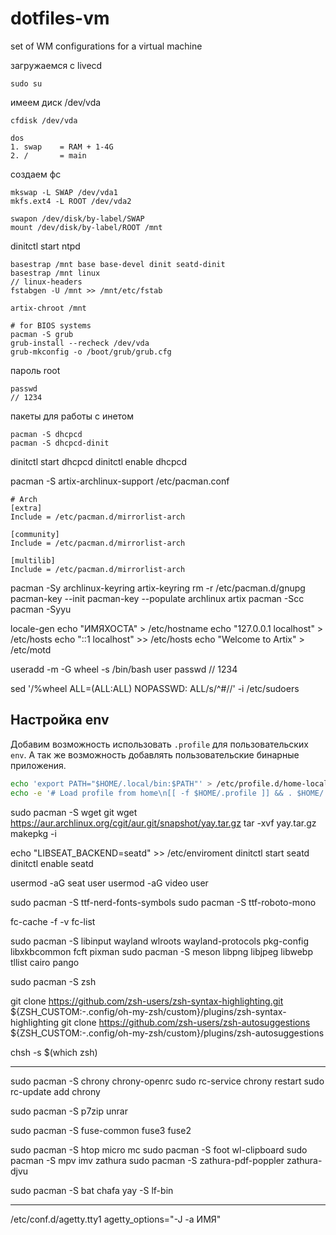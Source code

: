 # dotfiles-vm
set of WM configurations for a virtual machine

загружаемся с livecd

```
sudo su
```

имеем диск /dev/vda

```
cfdisk /dev/vda
```

```
dos
1. swap    = RAM + 1-4G
2. /       = main
```

создаем фс
```
mkswap -L SWAP /dev/vda1
mkfs.ext4 -L ROOT /dev/vda2
```

```
swapon /dev/disk/by-label/SWAP
mount /dev/disk/by-label/ROOT /mnt
```

dinitctl start ntpd


```
basestrap /mnt base base-devel dinit seatd-dinit
basestrap /mnt linux 
// linux-headers
fstabgen -U /mnt >> /mnt/etc/fstab
```

```
artix-chroot /mnt
```

```
# for BIOS systems
pacman -S grub 
grub-install --recheck /dev/vda
grub-mkconfig -o /boot/grub/grub.cfg
````

пароль root
```
passwd 
// 1234
```

пакеты для работы с инетом
```
pacman -S dhcpcd
pacman -S dhcpcd-dinit
```





dinitctl start dhcpcd
dinitctl enable dhcpcd

pacman -S artix-archlinux-support
/etc/pacman.conf
```
# Arch
[extra]
Include = /etc/pacman.d/mirrorlist-arch

[community]
Include = /etc/pacman.d/mirrorlist-arch

[multilib]
Include = /etc/pacman.d/mirrorlist-arch
```
pacman -Sy archlinux-keyring artix-keyring
rm -r /etc/pacman.d/gnupg
pacman-key --init
pacman-key --populate archlinux artix
pacman -Scc
pacman -Syyu


locale-gen
echo "ИМЯХОСТА" > /etc/hostname
echo "127.0.0.1 localhost" > /etc/hosts
echo "::1       localhost" >> /etc/hosts
echo "Welcome to Artix" > /etc/motd

useradd -m -G wheel -s /bin/bash user
passwd
// 1234

sed '/%wheel ALL=(ALL:ALL) NOPASSWD: ALL/s/^#//' -i /etc/sudoers


## Настройка env

Добавим возможность использовать `.profile` для пользовательских `env`. А так же возможность добавлять пользовательские бинарные приложения.
```bash
echo 'export PATH="$HOME/.local/bin:$PATH"' > /etc/profile.d/home-local-bin.sh
echo -e '# Load profile from home\n[[ -f $HOME/.profile ]] && . $HOME/.profile' >> /etc/profile
```


sudo pacman -S wget git
wget https://aur.archlinux.org/cgit/aur.git/snapshot/yay.tar.gz
tar -xvf yay.tar.gz
makepkg -i


echo "LIBSEAT_BACKEND=seatd" >> /etc/enviroment
dinitctl start seatd
dinitctl enable seatd

usermod -aG seat user
usermod -aG video user


sudo pacman -S ttf-nerd-fonts-symbols 
sudo pacman -S ttf-roboto-mono

fc-cache -f -v
fc-list



sudo pacman -S libinput wayland wlroots wayland-protocols pkg-config libxkbcommon fcft pixman
sudo pacman -S meson libpng libjpeg libwebp tllist cairo pango

sudo pacman -S zsh

git clone https://github.com/zsh-users/zsh-syntax-highlighting.git ${ZSH_CUSTOM:-.config/oh-my-zsh/custom}/plugins/zsh-syntax-highlighting
git clone https://github.com/zsh-users/zsh-autosuggestions ${ZSH_CUSTOM:-.config/oh-my-zsh/custom}/plugins/zsh-autosuggestions

chsh -s $(which zsh)

----

sudo pacman -S chrony chrony-openrc
sudo rc-service chrony restart
sudo rc-update add chrony 


sudo pacman -S p7zip unrar

sudo pacman -S fuse-common fuse3 fuse2

sudo pacman -S htop micro mc
sudo pacman -S foot wl-clipboard
sudo pacman -S mpv imv zathura
sudo pacman -S zathura-pdf-poppler zathura-djvu

sudo pacman -S bat chafa
yay -S lf-bin

----

/etc/conf.d/agetty.tty1
agetty_options="-J -a ИМЯ"
